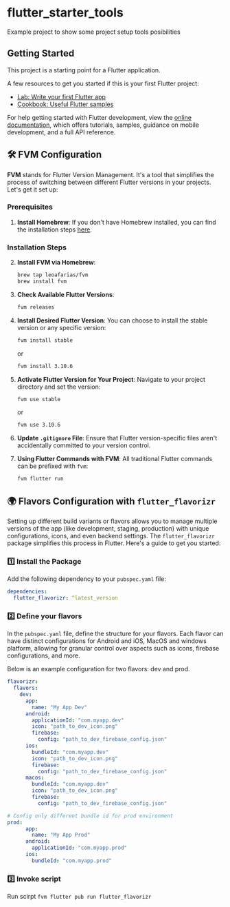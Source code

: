 # flutter_starter_tools

Example project to show some project setup tools posibilities

## Getting Started

This project is a starting point for a Flutter application.

A few resources to get you started if this is your first Flutter project:

- [Lab: Write your first Flutter app](https://docs.flutter.dev/get-started/codelab)
- [Cookbook: Useful Flutter samples](https://docs.flutter.dev/cookbook)

For help getting started with Flutter development, view the
[online documentation](https://docs.flutter.dev/), which offers tutorials,
samples, guidance on mobile development, and a full API reference.


## 🛠 FVM Configuration 

**FVM** stands for Flutter Version Management. It's a tool that simplifies the process of switching between different Flutter versions in your projects. Let's get it set up:

### Prerequisites

1. **Install Homebrew**: If you don't have Homebrew installed, you can find the installation steps [here](https://docs.brew.sh/Installation).

### Installation Steps

2. **Install FVM via Homebrew**:
    ```bash
    brew tap leoafarias/fvm
    brew install fvm
    ```

3. **Check Available Flutter Versions**:
    ```bash
    fvm releases
    ```

4. **Install Desired Flutter Version**: You can choose to install the stable version or any specific version:
    ```bash
    fvm install stable
    ```
    or
    ```bash
    fvm install 3.10.6
    ```

5. **Activate Flutter Version for Your Project**: Navigate to your project directory and set the version:
    ```bash
    fvm use stable
    ```
    or
    ```bash
    fvm use 3.10.6
    ```

6. **Update `.gitignore` File**: Ensure that Flutter version-specific files aren't accidentally committed to your version control.

7. **Using Flutter Commands with FVM**: All traditional Flutter commands can be prefixed with `fvm`:
    ```bash
    fvm flutter run
    ```



## 🌍 Flavors Configuration with `flutter_flavorizr`

Setting up different build variants or flavors allows you to manage multiple versions of the app (like development, staging, production) with unique configurations, icons, and even backend settings. The `flutter_flavorizr` package simplifies this process in Flutter. Here's a guide to get you started:

### 1️⃣ Install the Package
Add the following dependency to your `pubspec.yaml` file:

```yaml
dependencies:
  flutter_flavorizr: ^latest_version
```

### 2️⃣ Define your flavors
In the `pubspec.yaml` file, define the structure for your flavors. Each flavor can have distinct configurations for Android and iOS, MacOS and windows platform, allowing for granular control over aspects such as icons, firebase configurations, and more.

Below is an example configuration for two flavors: dev and prod.
```yaml
flavorizr:
  flavors:
    dev:
      app:
        name: "My App Dev"
      android:
        applicationId: "com.myapp.dev"
        icon: "path_to_dev_icon.png"
        firebase:
          config: "path_to_dev_firebase_config.json"
      ios:
        bundleId: "com.myapp.dev"
        icon: "path_to_dev_icon.png"
        firebase:
          config: "path_to_dev_firebase_config.json"
      macos:
        bundleId: "com.myapp.dev"
        icon: "path_to_dev_icon.png"
        firebase:
          config: "path_to_dev_firebase_config.json"

# Config only different bundle id for prod environment  
prod:
      app:
        name: "My App Prod"
      android:
        applicationId: "com.myapp.prod"
      ios:
        bundleId: "com.myapp.prod"

```

### 3️⃣ Invoke script
Run scirpt `fvm flutter pub run flutter_flavorizr`

